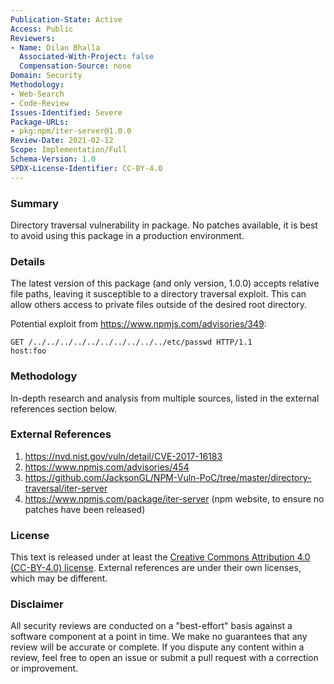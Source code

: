 ```yaml
---
Publication-State: Active
Access: Public
Reviewers:
- Name: Dilan Bhalla
  Associated-With-Project: false
  Compensation-Source: none
Domain: Security
Methodology:
- Web-Search
- Code-Review
Issues-Identified: Severe
Package-URLs:
- pkg:npm/iter-server@1.0.0
Review-Date: 2021-02-12
Scope: Implementation/Full
Schema-Version: 1.0
SPDX-License-Identifier: CC-BY-4.0
---
```


### Summary

Directory traversal vulnerability in package. No patches available, it is best to avoid using this package in a production environment.

### Details

The latest version of this package (and only version, 1.0.0) accepts relative file paths, leaving it susceptible to a directory traversal exploit. This can allow others access to private files outside of the desired root directory.  

Potential exploit from https://www.npmjs.com/advisories/349:  

```
GET /../../../../../../../../../../etc/passwd HTTP/1.1  
host:foo
```

### Methodology

In-depth research and analysis from multiple sources, listed in the external references section below.

### External References

1. https://nvd.nist.gov/vuln/detail/CVE-2017-16183
2. https://www.npmjs.com/advisories/454
3. https://github.com/JacksonGL/NPM-Vuln-PoC/tree/master/directory-traversal/iter-server
4. https://www.npmjs.com/package/iter-server (npm website, to ensure no patches have been released)

### License

This text is released under at least the
[Creative Commons Attribution 4.0 (CC-BY-4.0) license](https://creativecommons.org/licenses/by/4.0/legalcode.txt).
External references are under their own licenses, which may be different.

### Disclaimer

All security reviews are conducted on a "best-effort" basis against a software
component at a point in time. We make no guarantees that any review will be accurate
or complete. If you dispute any content within a review, feel free to open an issue
or submit a pull request with a correction or improvement.
